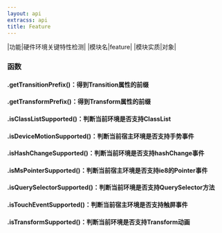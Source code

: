 ```yaml
---
layout: api
extracss: api
title: Feature
---
```


|功能|硬件环境关键特性检测|
|模块名|feature|
|模块实质|对象|

### 函数

<div class="function" markdown="1">

#### .getTransitionPrefix()：得到Transition属性的前缀

</div>

<div class="function" markdown="1">

#### .getTransformPrefix()：得到Transform属性的前缀

</div>

<div class="function" markdown="1">

#### .isClassListSupported()：判断当前环境是否支持ClassList

</div>

<div class="function" markdown="1">

#### .isDeviceMotionSupported()：判断当前宿主环境是否支持手势事件

</div>

<div class="function" markdown="1">

#### .isHashChangeSupported()：判断当前环境是否支持hashChange事件

</div>

<div class="function" markdown="1">

#### .isMsPointerSupported()：判断当前宿主环境是否支持ie8的Pointer事件

</div>

<div class="function" markdown="1">

#### .isQuerySelectorSupported()：判断当前环境是否支持QuerySelector方法

</div>

<div class="function" markdown="1">

#### .isTouchEventSupported()：判断当前宿主环境是否支持触屏事件

</div>

<div class="function" markdown="1">

#### .isTransformSupported()：判断当前环境是否支持Transform动画

</div>
